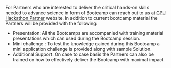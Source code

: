 For Partners who are interested to deliver the critical hands-on skills needed to advance science in form of Bootcamp can reach out to us at [GPU Hackathon Partner](https://gpuhackathons.org/partners) website. In addition to current bootcamp material the Partners will be provided with the following:

- Presentation: All the Bootcamps are accompanied with training material presentations which can used during the Bootcamp session.
- Mini challenge : To test the knowledge gained during this Bootcamp a mini application challenge is provided along with sample Solution.
- Additional Support: On case to case basis the Partners can also be trained on how to effectively deliver the Bootcamp with maximal impact.
